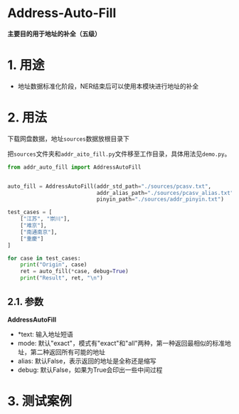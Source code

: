 # Address-Auto-Fill

**主要目的用于地址的补全（五级）**

# 1. 用途
- 地址数据标准化阶段，NER结束后可以使用本模块进行地址的补全

# 2. 用法

下载网盘数据，地址`sources`数据放根目录下

把`sources`文件夹和`addr_aito_fill.py`文件移至工作目录，具体用法见`demo.py`。
```python
from addr_auto_fill import AddressAutoFill


auto_fill = AddressAutoFill(addr_std_path="./sources/pcasv.txt",
                            addr_alias_path="./sources/pcasv_alias.txt",
                            pinyin_path="./sources/addr_pinyin.txt")

test_cases = [
    ["江苏", "崇川"],
    ["难京"],
    ["南通南京"],
    ["重慶"]
]

for case in test_cases:
    print("Origin", case)
    ret = auto_fill(*case, debug=True)
    print("Result", ret, "\n")
```

## 2.1. 参数
**AddressAutoFill**
- *text: 输入地址短语
- mode: 默认"exact"，模式有"exact"和"all"两种，第一种返回最相似的标准地址，第二种返回所有可能的地址
- alias: 默认False，表示返回的地址是全称还是缩写
- debug: 默认False，如果为True会印出一些中间过程

# 3. 测试案例
